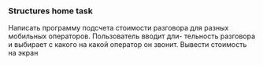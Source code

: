### Structures home task

Написать программу подсчета стоимости разговора для
разных мобильных операторов. Пользователь вводит дли-
тельность разговора и выбирает с какого на какой оператор
он звонит. Вывести стоимость на экран
